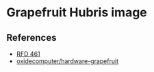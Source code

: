 # Grapefruit Hubris image
## References
- [RFD 461](https://rfd.shared.oxide.computer/rfd/0461)
- [oxidecomputer/hardware-grapefruit](https://github.com/oxidecomputer/hardware-grapefruit)
